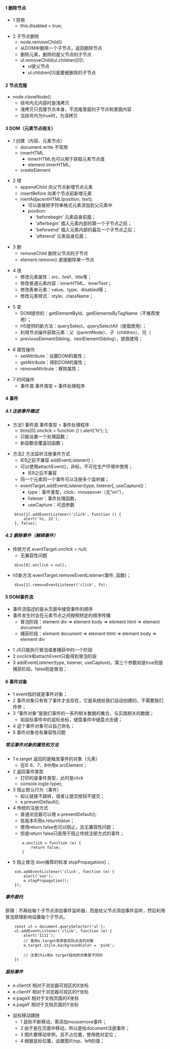 <!--
 * @Descripttion: 
 * @version: 
 * @Author: 唐帆
 * @Date: 2020-04-06 22:18:33
 * @LastEditors: 唐帆
 * @LastEditTime: 2020-04-10 10:19:05
 -->

#### 1 删除节点
- 1 禁用
    - this.disabled = true;
    >
- 2 子节点删除
    - node.removeChild() 
    - 从DOM中删除一个子节点，返回删除节点
    - 删除元素，删除的是父节点的子节点
    - ul.removeChild(ul.children[0]);
        - ul是父节点
        - ul.children[0]是要被删除的子节点

#### 2 节点克隆
- node.cloneNode()
    - 括号内无内容时是浅拷贝
    - 浅拷贝只克隆节点本身，不克隆里面的子节点和里面内容
    - 当括号内为true时，为深拷贝

#### 3 DOM（元素节点相关）
- 1 创建（内容、元素节点）
    - document.write 不常用
    - innerHTML
        - innerHTML也可以用于获取元素节点值
        - element.innerHTML;
    - createElement
>
- 2 增
    - appendChild    向父节点新增节点元素
    - insertBefore   向某个节点前新增元素
    - inertAdjacentHTML(position, text);
        - 可以直接把字符串格式元素添加到父元素中
        - position:
            - 'beforebegin' 元素自身前面；
            - 'afterbegin' 插入元素内部的第一个子节点之前；
            - 'beforeend' 插入元素内部的最后一个子节点之后；
            - 'afterend' 元素自身后面；
>
- 3 删
    - removeChild    删除父节点的子节点
    - element.remove()  直接删除某一节点
>
- 4 改
    - 修改元素属性：src、href、title等；
    - 修改普通元素内容：innerHTML、innerText；
    - 修改表单元素：value、type、disabled等；
    - 修改元素样式：style、className；
>
- 5 查
    - DOM提供的：getElementById、getElementsByTagName（不推荐使用）；
    - H5提供的新方法：querySelect、querySelectAll（提倡使用）；
    - 利用节点操作获取元素：父（parentNode）、子（children）、兄（
    - previousElementSibling、nextElementSibling），提倡使用；
>
- 6 属性操作
    - setAttribute：设置DOM的属性；
    - getAttribute：得到DOM的属性；
    - removeAttribute：移除属性；
>
- 7 时间操作
    - 事件源.事件类型 = 事件处理程序

#### 4 事件
##### 4.1 注册事件概述
- 方法1 事件源.事件类型 = 事件处理程序
    - btns[0].onclick = function () { alert('hi'); };
    - 只能设置一个处理函数；
    - 新函数会覆盖旧函数；
>
- 方法2 方法监听注册事件方式
    - IE9之前不兼容 addEventListener()；
    - 可以使用attachEvent()，非标，不可在生产环境中使用；
        - IE9之后不兼容
    - 同一个元素同一个事件可以注册多个监听器；
    - eventTarget.addEventListener(type, listener[, useCapture])：
        - type：事件类型，click、mouseover（无“on”），
        - listener：事件处理函数，
        - useCapture：可选参数
```
    btns[1].addEventListener('click', function () {
        alert('hi, 22');
    }, false);
```

##### 4.2 删除事件（解绑事件）
- 传统方式 eventTarget.onclick = null;
    - 无兼容性问题
```
    divs[0].onclick = null;
```
- h5新方法 eventTarget.removeEventListener(事件, 函数)；
```
    divs[1].removeEventListener('click', fn);
```

#### 5 DOM事件流
- 事件流描述的是从页面中接受事件的顺序
- 事件发生时会在元素节点之间按照特定的顺序传播
    - 冒泡阶段：element div => element body => element html => element document
    - 捕获阶段：element document => element html => element body => element div
>
- 1 JS只能执行冒泡或者捕获中的一个阶段
- 2 onclick和attachEvent只能得到冒泡阶段
- 3 addEventListener(type, listener, useCapture)，第三个参数如是true则是捕获阶段，false则是冒泡；

#### 6 事件对象
- 1 event指的就是事件对象；
- 2 事件对象只有有了事件才会存在，它是系统给我们自动创建的，不需要我们传参；
- 3 “事件对象”是我们事件的一系列相关数据的集合，与实践相关的数据；
    - 如鼠标事件中的鼠标坐标，键盘事件中键盘点击键；
- 4 这个事件对象可以自己命名；
- 5 事件对象也有兼容性问题

##### 常见事件对象的属性和方法
- 1 e.target 返回的是触发事件的对象（元素）
    - 在IE 6、7、8中用e.srcElement；
- 2 返回事件类型
    - 打印的是事件类型，此时是click
    - console.log(e.type);
- 3 阻止默认行为（事件）
    - 如让链接不跳转，或者让提交按钮不提交；
    - e.preventDefault();
- 4 传统的注册方式
    - 普通浏览器可以用 e.preventDefault();
    - 低版本IE用e.returnValue；
    - 使用return false也可以阻止，且无兼容性问题；
    - 但是return false只是用于阻止传统注册方式的事件；
    ```
        a.onclick = function (e) {
            return false;
        }
    ```
- 5 阻止冒泡 dom推荐的标准 stopPropagation()；
```
    son.addEventListener('click', function (e) {
        alert('son');
        e.stopPropagation();
    });
```

##### 事件委托
原理：不再给每个子节点添加事件监听器，而是给父节点添加事件监听，然后利用冒泡原理影响设置每个子节点。
```
    const ul = document.querySelector('ul');
    ul.addEventListener('click', function (e) {
        alert('1111');
        // 使用e.target来获取实际点击的对象
        e.target.style.backgroundColor = 'pink';

        // 注意this和e.target指向的对象是不同的
    })
```

##### 鼠标事件
- e.clientX 相对于浏览器可视区的X坐标
- e.clientY 相对于浏览器可视区的Y坐标
- e.pageX 相对于文档页面的X坐标
- e.pageY 相对于文档页面的Y坐标
>
- 鼠标移动跟随
    - 1 鼠标不断移动，需添加mousemove事件；
    - 2 由于是在页面中移动，所以是给document注册事件；
    - 3 图片要移动举例，且不占位置，使用绝对定位；
    - 4 根据鼠标位置，设置图片top、left的值；